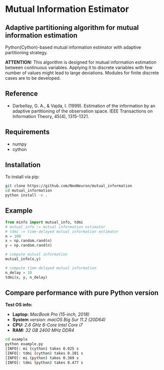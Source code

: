 # Mutual Information Estimator

## Adaptive partitioning algorithm for mutual information estimation

Python(Cython)-based mutual information estimator with adaptive partitioning strategy.

**ATTENTION:** This algorithm is designed for mutual information estimation between continuous variables. Applying it to discrete variables with few number of values might lead to large deviations. Modules for finite discrete cases are to be developed. 

## Reference

- Darbellay, G. A., & Vajda, I. (1999). Estimation of the information by an adaptive partitioning of the observation space. IEEE Transactions on Information Theory, 45(4), 1315-1321.

## Requirements

- numpy
- cython

## Installation

To install via pip:

```bash
git clone https://github.com/NeoNeuron/mutual_information
cd mutual_information
python install -e .
```

## Example

```python
from minfo import mutual_info, tdmi
# mutual_info := mutual information estimator
# tdmi := time-delayed mutual information extimator
n = 100
x = np.random.rand(n)
y = np.random.rand(n)

# compute mutual information
mutual_info(x,y)

# compute time-delayed mutual information
n_delay = 10
tdmi(x, y, n_delay)
```

## Compare performance with pure Python version

**Test OS info:**
- **Laptop:** *MacBook Pro (15-inch, 2018)*
- **System** *version: macOS Big Sur 11.2 (20D64)*
- **CPU:** *2.6 GHz 6-Core Intel Core i7*
- **RAM:** *32 GB 2400 MHz DDR4*

```bash
cd example
python example.py
[INFO]: mi (cython) takes 0.025 s
[INFO]: tdmi (cython) takes 0.101 s
[INFO]: mi (python) takes 0.369 s
[INFO]: tdmi (python) takes 0.477 s
```